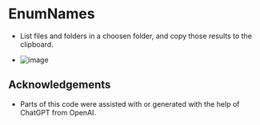 # EnumNames

- List files and folders in a choosen folder, and copy those results to the clipboard.

- ![image](https://github.com/gavc/EnumFilesandFolders/assets/3795572/a9b1bcf2-0e52-49a9-9a4a-ea48e2563f10)

## Acknowledgements

- Parts of this code were assisted with or generated with the help of ChatGPT from OpenAI.
